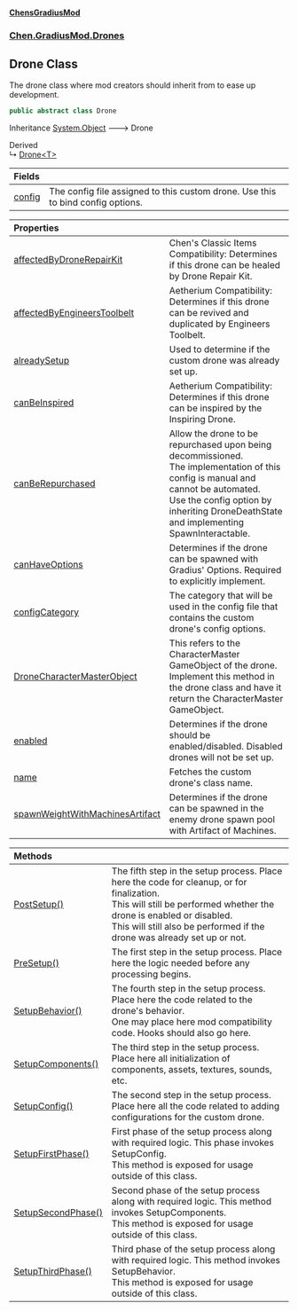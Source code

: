 #### [ChensGradiusMod](index 'index')
### [Chen.GradiusMod.Drones](Y_iPobZkdIiJ9feSuBjDaQ 'Chen.GradiusMod.Drones')
## Drone Class
The drone class where mod creators should inherit from to ease up development.  
```csharp
public abstract class Drone
```

Inheritance [System.Object](https://docs.microsoft.com/en-us/dotnet/api/System.Object 'System.Object') &#129106; Drone  

Derived  
&#8627; [Drone&lt;T&gt;](UWAul_yMUbN+3325jv26NQ 'Chen.GradiusMod.Drones.Drone&lt;T&gt;')  

| Fields | |
| :--- | :--- |
| [config](4Wedup2526hIGF2cJs8kUA 'Chen.GradiusMod.Drones.Drone.config') | The config file assigned to this custom drone. Use this to bind config options.<br/> |

| Properties | |
| :--- | :--- |
| [affectedByDroneRepairKit](LtK+HDvGfEOAosyKriPOxA 'Chen.GradiusMod.Drones.Drone.affectedByDroneRepairKit') | Chen's Classic Items Compatibility: Determines if this drone can be healed by Drone Repair Kit.<br/> |
| [affectedByEngineersToolbelt](hIGvXe1jJtDPy92xP16Uhw 'Chen.GradiusMod.Drones.Drone.affectedByEngineersToolbelt') | Aetherium Compatibility: Determines if this drone can be revived and duplicated by Engineers Toolbelt.<br/> |
| [alreadySetup](N9oYEvtp1qDnSIojdZai9Q 'Chen.GradiusMod.Drones.Drone.alreadySetup') | Used to determine if the custom drone was already set up.<br/> |
| [canBeInspired](LxERhX2G1JKf7yIDtI0HSg 'Chen.GradiusMod.Drones.Drone.canBeInspired') | Aetherium Compatibility: Determines if this drone can be inspired by the Inspiring Drone.<br/> |
| [canBeRepurchased](f2oRMOxLiXgv5ah965pGcg 'Chen.GradiusMod.Drones.Drone.canBeRepurchased') | Allow the drone to be repurchased upon being decommissioned.<br/>The implementation of this config is manual and cannot be automated.<br/>Use the config option by inheriting DroneDeathState and implementing SpawnInteractable.<br/> |
| [canHaveOptions](XkBw6JYh+1Iu4w4pFJ9EXg 'Chen.GradiusMod.Drones.Drone.canHaveOptions') | Determines if the drone can be spawned with Gradius' Options. Required to explicitly implement.<br/> |
| [configCategory](oCCPZRl2yRxO1ooRx17R8g 'Chen.GradiusMod.Drones.Drone.configCategory') | The category that will be used in the config file that contains the custom drone's config options.<br/> |
| [DroneCharacterMasterObject](A1tlRZLu0v_MEW2ubLUQRQ 'Chen.GradiusMod.Drones.Drone.DroneCharacterMasterObject') | This refers to the CharacterMaster GameObject of the drone.<br/>Implement this method in the drone class and have it return the CharacterMaster GameObject.<br/> |
| [enabled](xPmiKVc3dVangaNc4oESVw 'Chen.GradiusMod.Drones.Drone.enabled') | Determines if the drone should be enabled/disabled. Disabled drones will not be set up.<br/> |
| [name](g7Gy6uLkkvXY1NMU+razzw 'Chen.GradiusMod.Drones.Drone.name') | Fetches the custom drone's class name.<br/> |
| [spawnWeightWithMachinesArtifact](vLBa8EK1Y++L9uxr5rvwjw 'Chen.GradiusMod.Drones.Drone.spawnWeightWithMachinesArtifact') | Determines if the drone can be spawned in the enemy drone spawn pool with Artifact of Machines.<br/> |

| Methods | |
| :--- | :--- |
| [PostSetup()](KUFSuWDwAMIaslnupDsZ6A 'Chen.GradiusMod.Drones.Drone.PostSetup()') | The fifth step in the setup process. Place here the code for cleanup, or for finalization.<br/>This will still be performed whether the drone is enabled or disabled.<br/>This will still also be performed if the drone was already set up or not.<br/> |
| [PreSetup()](3zKKz0n2lFUXR+_amkFWnQ 'Chen.GradiusMod.Drones.Drone.PreSetup()') | The first step in the setup process. Place here the logic needed before any processing begins.<br/> |
| [SetupBehavior()](V5iY9ZIU3NkhftRxvU7CZw 'Chen.GradiusMod.Drones.Drone.SetupBehavior()') | The fourth step in the setup process. Place here the code related to the drone's behavior.<br/>One may place here mod compatibility code. Hooks should also go here.<br/> |
| [SetupComponents()](yhN8rCGbqdXblfim0mCg1w 'Chen.GradiusMod.Drones.Drone.SetupComponents()') | The third step in the setup process. Place here all initialization of components, assets, textures, sounds, etc.<br/> |
| [SetupConfig()](7ib30zyZZcXZBiDl7uyslg 'Chen.GradiusMod.Drones.Drone.SetupConfig()') | The second step in the setup process. Place here all the code related to adding configurations for the custom drone.<br/> |
| [SetupFirstPhase()](YiZhTbgkH2NOfoJMti_spg 'Chen.GradiusMod.Drones.Drone.SetupFirstPhase()') | First phase of the setup process along with required logic. This phase invokes SetupConfig.<br/>This method is exposed for usage outside of this class.<br/> |
| [SetupSecondPhase()](aUDSadqxuQxXUVi+QYZnZg 'Chen.GradiusMod.Drones.Drone.SetupSecondPhase()') | Second phase of the setup process along with required logic. This method invokes SetupComponents.<br/>This method is exposed for usage outside of this class.<br/> |
| [SetupThirdPhase()](I_gdruxMKT+FtcN6OrqEGQ 'Chen.GradiusMod.Drones.Drone.SetupThirdPhase()') | Third phase of the setup process along with required logic. This method invokes SetupBehavior.<br/>This method is exposed for usage outside of this class.<br/> |
